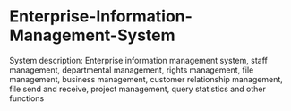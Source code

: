 # Enterprise-Information-Management-System

System description: Enterprise information management system, staff management, departmental management, rights management, file management, business management, customer relationship management, file send and receive, project management, query statistics and other functions
